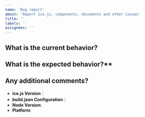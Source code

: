 ```yaml
---
name: 'Bug report'
about: 'Report ice.js, components, documents and other issues'
title: ''
labels: ''
assignees: ''
---
```


<!--
Fusion 组件相关问题反馈请移步：https://fusion.design/feedback
-->

## What is the current behavior?

<!--
If the current behavior is a bug, please provide the steps to reproduce and if possible a minimal demo of the problem.
-->

## What is the expected behavior?**

## Any additional comments?

- **ice.js Version**：
- **build.json Configuration**：
- **Node Version**:
- **Platform**:
